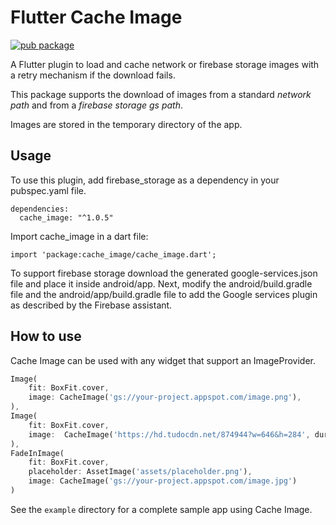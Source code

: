 
# Flutter Cache Image

[![pub package](https://img.shields.io/pub/v/cache_image.svg)](https://pub.dartlang.org/packages/cache_image)

A Flutter plugin to load and cache network or firebase storage images with a retry mechanism if the download fails.
 
This package supports the download of images from a standard *network path* and from a *firebase storage gs path*. 

Images are stored in the temporary directory of the app.

## Usage

To use this plugin, add firebase_storage as a dependency in your pubspec.yaml file.

```
dependencies:
  cache_image: "^1.0.5"

```

Import cache_image in a dart file:
```
import 'package:cache_image/cache_image.dart';
```

To support firebase storage download the generated google-services.json file and place it inside android/app. Next, modify the android/build.gradle file and the android/app/build.gradle file to add the Google services plugin as described by the Firebase assistant. 

## How to use

Cache Image can be used with any widget that support an ImageProvider.

``` dart
Image(
    fit: BoxFit.cover,
    image: CacheImage('gs://your-project.appspot.com/image.png'),
),
Image(
    fit: BoxFit.cover,
    image:  CacheImage('https://hd.tudocdn.net/874944?w=646&h=284', duration: Duration(seconds: 2), durationExpiration: Duration(seconds: 10)),
),
FadeInImage(
    fit: BoxFit.cover,
    placeholder: AssetImage('assets/placeholder.png'),
    image: CacheImage('gs://your-project.appspot.com/image.jpg')
)
 ```

See the `example` directory for a complete sample app using Cache Image.